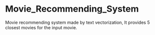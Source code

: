 # Movie_Recommending_System
Movie recommending system made by text vectorization, It provides 5 closest movies for the input movie. 
